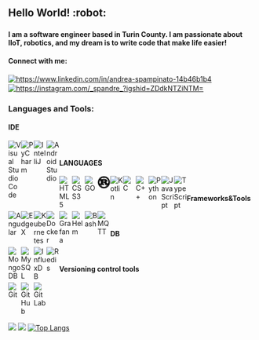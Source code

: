 <h2 align="left"> Hello World! :robot:</h2>
<h3 align="left"></h3>
<h4 align="left">I am a software engineer based in Turin County. I am passionate about IIoT, robotics, and my dream is to write code that make life easier!</h4>

<h4 align="left">Connect with me:</h4>
<p align="left">
    <a href="https://www.linkedin.com/in/andrea-spampinato-14b46b1b4" target="blank"><img align="center" src="https://raw.githubusercontent.com/rahuldkjain/github-profile-readme-generator/master/src/images/icons/Social/linked-in-alt.svg" alt="https://www.linkedin.com/in/andrea-spampinato-14b46b1b4" height="30" width="35" /></a>
  <a href="https://instagram.com/_spandre_?igshid=ZDdkNTZiNTM=" target="blank"><img align="center" src="https://upload.wikimedia.org/wikipedia/commons/9/96/Instagram.svg" alt="https://instagram.com/_spandre_?igshid=ZDdkNTZiNTM=" height="30" width="35" /></a>

</p>
<h3 align="left"></h3>

### Languages and Tools:

#### IDE

[<img align="left" alt="Visual Studio Code" width="26px" src="https://cdn.jsdelivr.net/gh/devicons/devicon/icons/vscode/vscode-original.svg" />](https://code.visualstudio.com/)
[<img align="left" alt="PyCharm" width="26px" src="https://upload.wikimedia.org/wikipedia/commons/1/1d/PyCharm_Icon.svg" />](https://www.jetbrains.com/pycharm/)
[<img align="left" alt="IntelliJ" width="26px" src="https://upload.wikimedia.org/wikipedia/commons/9/9c/IntelliJ_IDEA_Icon.svg" />](https://www.jetbrains.com/idea/)
[<img align="left" alt="Android Studio" width="26px" src="https://upload.wikimedia.org/wikipedia/commons/9/95/Android_Studio_Icon_3.6.svg" />](https://developer.android.com/studio)
</br>
#### LANGUAGES
[<img align="left" alt="HTML5" width="26px" src="https://cdn.jsdelivr.net/gh/devicons/devicon/icons/html5/html5-original.svg" />](https://www.html.it/guide/guida-html5/)
[<img align="left" alt="CSS3" width="26px" src="https://cdn.jsdelivr.net/gh/devicons/devicon/icons/css3/css3-original.svg" />](https://www.html.it/guide/guida-css3/)
[<img align="left" alt="GO" width="26px" src="https://go.dev/blog/go-brand/Go-Logo/SVG/Go-Logo_Aqua.svg" />](https://go.dev/)
[<img align="left" alt="Rust" width="26px" src="https://github.com/rust-lang/rust-artwork/blob/master/logo/rust-logo-blk.svg" />](https://www.rust-lang.org/it)
[<img align="left" alt="Kotlin" width="26px" src="https://upload.wikimedia.org/wikipedia/commons/0/06/Kotlin_Icon.svg" />](https://kotlinlang.org/)
[<img align="left" alt="C" width="26px" src="https://upload.wikimedia.org/wikipedia/commons/1/18/C_Programming_Language.svg" />](https://www.html.it/guide/guida-c/)
[<img align="left" alt="C++" width="26px" src="https://upload.wikimedia.org/wikipedia/commons/1/18/ISO_C%2B%2B_Logo.svg" />](https://www.html.it/guide/guida-c2/)
[<img align="left" alt="Python" width="26px" src="https://upload.wikimedia.org/wikipedia/commons/c/c3/Python-logo-notext.svg" />](https://www.python.org/)
[<img align="left" alt="JavaScript" width="26px" src="https://cdn.jsdelivr.net/gh/devicons/devicon/icons/javascript/javascript-original.svg" />](https://www.html.it/guide/guida-javascript-di-base/)
[<img align="left" alt="TypeScript" width="26px" src="https://upload.wikimedia.org/wikipedia/commons/4/4c/Typescript_logo_2020.svg" />](https://www.typescriptlang.org/)
</br>
#### Frameworks&Tools
[<img align="left" alt="Angular" width="26px" src="https://upload.wikimedia.org/wikipedia/commons/c/cf/Angular_full_color_logo.svg" />](https://angular.io/)
[<img align="left" alt="EdgeX" width="26px" src="https://upload.wikimedia.org/wikipedia/commons/0/08/EdgeX_logo.png" />](https://www.edgexfoundry.org/)
[<img align="left" alt="Kubernetes" width="26px" src="https://upload.wikimedia.org/wikipedia/commons/3/39/Kubernetes_logo_without_workmark.svg" />](https://kubernetes.io/it/docs/concepts/overview/what-is-kubernetes/)
[<img align="left" alt="Docker" width="26px" src="https://cdn.worldvectorlogo.com/logos/docker.svg" />](https://www.docker.com/)
[<img align="left" alt="Grafana" width="26px" src="https://upload.wikimedia.org/wikipedia/commons/a/a1/Grafana_logo.svg" />](https://grafana.com/)
[<img align="left" alt="Helm" width="26px" src="https://cncf-branding.netlify.app/img/projects/helm/horizontal/color/helm-horizontal-color.svg" />](https://helm.sh/)
[<img align="left" alt="Bash" width="26px" src="https://upload.wikimedia.org/wikipedia/commons/4/4b/Bash_Logo_Colored.svg" />](https://wiki.ubuntu-it.org/Programmazione/LinguaggioBash)
[<img align="left" alt="MQTT" width="26px" src="https://github.com/mqtt/mqttorg-graphics/blob/master/svg/mqtt-icon-transparent.svg" />](https://www.hivemq.com/)
</br>
#### DB
[<img align="left" alt="MongoDB" width="26px" src="https://cdn.jsdelivr.net/gh/devicons/devicon/icons/mongodb/mongodb-original.svg" />](https://www.mongodb.com/it-it)
[<img align="left" alt="MySQL" width="26px" src="https://cdn.jsdelivr.net/gh/devicons/devicon/icons/mysql/mysql-original.svg" />](https://www.mysql.com/it/)
[<img align="left" alt="InfluxDB" width="26px" src="https://cdn.worldvectorlogo.com/logos/influxdb.svg" />](https://www.influxdata.com/)
[<img align="left" alt="Redis" width="26px" src="https://www.svgrepo.com/show/303460/redis-logo.svg" />](https://redis.io/)
</br>
#### Versioning control tools
[<img align="left" alt="Git" width="26px" src="https://cdn.jsdelivr.net/gh/devicons/devicon/icons/git/git-original.svg" />](https://git-scm.com/)
[<img align="left" alt="GitHub" width="26px" src="https://upload.wikimedia.org/wikipedia/commons/9/91/Octicons-mark-github.svg" />](https://github.com/)
[<img align="left" alt="GitLab" width="26px" src="https://cdn.worldvectorlogo.com/logos/gitlab.svg" />](https://about.gitlab.com/)

<br />
<br />
<br />
<br />

![](https://github-profile-summary-cards.vercel.app/api/cards/profile-details?username=SpAndrea117&theme=github_dark)
![](https://github-profile-summary-cards.vercel.app/api/cards/stats?username=SpAndrea117&theme=github_dark)
[![Top Langs](https://github-readme-stats.vercel.app/api/top-langs/?username=SpAndrea117&layout=compact&theme=github_dark&hide_border=true)](https://github.com/anuraghazra/github-readme-stats)
